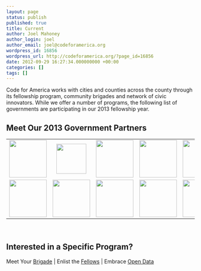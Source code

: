 ```yaml
---
layout: page
status: publish
published: true
title: Current
author: Joel Mahoney
author_login: joel
author_email: joel@codeforamerica.org
wordpress_id: 16856
wordpress_url: http://codeforamerica.org/?page_id=16856
date: 2012-09-29 16:27:34.000000000 +00:00
categories: []
tags: []
---
```

Code for America works with cities and counties across the county through its fellowship program, community brigades and network of civic innovators. While we offer a number of programs, the following list of governments are participating in our 2013 fellowship year.
<h2>Meet Our 2013 Government Partners</h2>
<div id="alumnicities">
<table style="text-align: center;" cellpadding="10">
<tbody style="text-align: center;" align="center">
<tr style="text-align: center; margin-bottom: 10px;">
<td><a href="http://codeforamerica.org/2013-partners/kansas-city/"><img title="Kansas City, KS" alt="" src="http://codeforamerica.org/wp-content/uploads/2012/09/unified-district-seal1.png" height="100" /></a></td>
<td><a href="http://codeforamerica.org/2013-partners/kansas-city/"><img title="Kansas City, MO" alt="" src="http://www.codeforamerica.org/wp-content/uploads/2012/10/kc.jpg" height="80" /></a></td>
<td><a href="http://codeforamerica.org/2013-partners/las-vegas/"><img class="size-full wp-image-6404" title="Las Vegas" alt="" src="http://codeforamerica.org/wp-content/uploads/2012/09/lasvegas1.jpg" height="100" /></a></td>
<td><a href="http://codeforamerica.org/2013-partners/louisville/"><img title="Louisville" alt="" src="http://codeforamerica.org/wp-content/uploads/2012/09/louisville_kentucky_seal1.png" height="100" /></a></td>
<td><a href="http://codeforamerica.org/2013-partners/new-york-city/"><img title="New York" alt="" src="http://codeforamerica.org/wp-content/uploads/2012/09/new-york-city-seal1.png" height="100" /></a></td>
</tr>
<tr>
<td><a href="http://codeforamerica.org/2013-partners/oakland/"><img title="Oakland" alt="" src="http://codeforamerica.org/wp-content/uploads/2012/10/oakland-seal.jpeg" height="100" /></a></td>
<td><a href="http://codeforamerica.org/2013-partners/san-francisco/"><img title="San Francisco" alt="" src="http://codeforamerica.org/wp-content/uploads/2012/09/san-francisco1-150x150.gif" height="100" /></a></td>
<td><a href="http://codeforamerica.org/2013-partners/san-mateo-county/"><img title="San Mateo" alt="" src="http://codeforamerica.org/wp-content/uploads/2012/09/SanMateoCounty_Seal.gif" height="100" /></a></td>
<td><a href="http://codeforamerica.org/2013-partners/south-bend/"><img title="South Bend" alt="" src="http://codeforamerica.org/wp-content/uploads/2012/09/south-bend-seal-150x150.png" height="100" /></a></td>
<td><a href="http://codeforamerica.org/2013-partners/summit-county/"><img title="Summit County" alt="" src="http://codeforamerica.org/wp-content/uploads/2012/09/summit-county-seal1-150x150.jpg" height="100" /></a></td>
<td></td>
<td></td>
<td></td>
</tr>
</tbody>
</table>
</div>
&nbsp;
<h2>Interested in a Specific Program?</h2>
Meet Your <a href="http://codeforamerica.org/cities/#brigade">Brigade</a> | Enlist the <a href="http://codeforamerica.org/cities/#fellowship">Fellows</a> | Embrace <a href="http://codeforamerica.org/cities/#opendata">Open Data</a>
